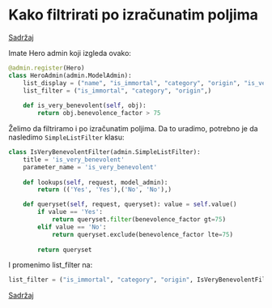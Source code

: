 
# Kako filtrirati po izračunatim poljima

[Sadržaj](00_sadrzaj.md)

Imate Hero admin koji izgleda ovako:

```py
@admin.register(Hero)
class HeroAdmin(admin.ModelAdmin):
    list_display = ("name", "is_immortal", "category", "origin", "is_very_benevolent")
    list_filter = ("is_immortal", "category", "origin",)
    
    def is_very_benevolent(self, obj):
        return obj.benevolence_factor > 75
```

Želimo da filtriramo i po izračunatim poljima. Da to uradimo, potrebno je da nasledimo `SimpleListFilter` klasu:

```py
class IsVeryBenevolentFilter(admin.SimpleListFilter):
    title = 'is_very_benevolent'
    parameter_name = 'is_very_benevolent'
    
    def lookups(self, request, model_admin):
        return (('Yes', 'Yes'),('No', 'No'),)

    def queryset(self, request, queryset): value = self.value()
        if value == 'Yes':
            return queryset.filter(benevolence_factor gt=75)
        elif value == 'No':
            return queryset.exclude(benevolence_factor lte=75)
        
        return queryset
```

I promenimo list_filter na:

```py
list_filter = ("is_immortal", "category", "origin", IsVeryBenevolentFilter)
```

[Sadržaj](00_sadrzaj.md)
